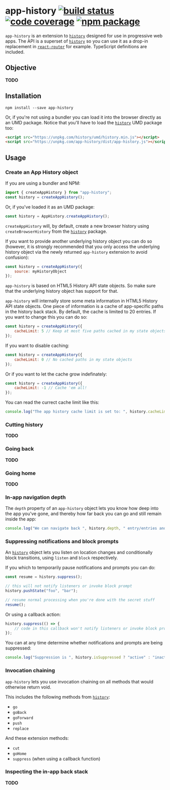 # app-history [![build status][travis-badge]][travis] [![code coverage][coveralls-badge]][coveralls] [![npm package][npm-badge]][npm]


`app-history` is an extension to [`history`][history] designed for use in progressive web apps. The API is a superset of [`history`][history] so you can use it as a drop-in replacement in [`react-router`][react-router] for example. TypeScript definitions are included.

## Objective

**TODO**

## Installation

```
npm install --save app-history
```

Or, if you're not using a bundler you can load it into the browser directly as an UMD package. Notice that you'll have to load the [`history`][history] UMD package too:

```html
<script src="https://unpkg.com/history/umd/history.min.js"></script>
<script src="https://unpkg.com/app-history/dist/app-history.js"></script>
```

## Usage

### Create an App History object

If you are using a bundler and NPM:

```js
import { createAppHistory } from "app-history";
const history = createAppHistory();
```

Or, if you've loaded it as an UMD package:

```js
const history = AppHistory.createAppHistory();
```

`createAppHistory` will, by default, create a new browser history using `createBrowserHistory` from the [`history`][history] package.

If you want to provide another underlying history object you can do so (however, it is strongly recommended that you only access the underlying history object via the newly returned `app-history` extension to avoid confusion):

```js
const history = createAppHistory({
    source: myHistoryObject
});
```

`app-history` is based on HTML5 History API state objects. So make sure that the underlying history object has support for that.

`app-history` will internally store some meta information in HTML5 History API state objects. One piece of information is a cache of app-specific paths in the history back stack. By default, the cache is limited to 20 entries. If you want to change this you can do so:

```js
const history = createAppHistory({
    cacheLimit: 5 // Keep at most five paths cached in my state objects
});
```

If you want to disable caching:

```js
const history = createAppHistory({
    cacheLimit: 0 // No cached paths in my state objects
});
```

Or if you want to let the cache grow indefinately:

```js
const history = createAppHistory({
    cacheLimit: -1 // Cache 'em all!
});
```

You can read the currect cache limit like this:

```js
console.log("The app history cache limit is set to: ", history.cacheLimit);
```

### Cutting history

**TODO**

### Going back

**TODO**

### Going home

**TODO**

### In-app navigation depth

The `depth` property of an `app-history` object lets you know how deep into the app you've gone, and thereby how far back you can go and still remain inside the app:

```js
console.log("We can navigate back ", history.depth, " entry/entries and still be in this app");
```

### Suppressing notifications and block prompts

An [`history`][history] object lets you listen on location changes and conditionally block transitions, using `listen` and `block` respectively.

If you which to temporarily pause notifications and prompts you can do:

```js
const resume = history.suppress();

// this will not notify listeners or invoke block prompt
history.pushState("foo", "bar");

// resume normal processing when you're done with the secret stuff
resume();
```

Or using a callback action:

```js
history.suppress(() => {
    // code in this callback won't notify listeners or invoke block prompt
});
```

You can at any time determine whether notifications and prompts are being suppressed:

```js
console.log("Suppression is ", history.isSuppressed ? "active" : "inactive");
```

### Invocation chaining

`app-history` lets you use invocation chaining on all methods that would otherwise return void. 

This includes the following methods from [`history`][history]:
* `go`
* `goBack`
* `goForward`
* `push`
* `replace`

And these extension methods:
* `cut`
* `goHome`
* `suppress` (when using a callback function)

### Inspecting the in-app back stack

**TODO**

[travis-badge]: https://img.shields.io/travis/mwikstrom/app-history.svg?style=flat-square
[travis]: https://travis-ci.org/mwikstrom/app-history
[coveralls-badge]: https://img.shields.io/coveralls/github/mwikstrom/app-history.svg?style=flat-square
[coveralls]: https://coveralls.io/github/mwikstrom/app-history
[npm-badge]: https://img.shields.io/npm/v/app-history.svg?style=flat-square
[npm]: https://www.npmjs.org/package/app-history
[history]: https://github.com/ReactTraining/history
[react-router]: https://github.com/ReactTraining/react-router
